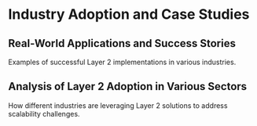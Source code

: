 # Industry Adoption and Case Studies

## Real-World Applications and Success Stories
Examples of successful Layer 2 implementations in various industries.

## Analysis of Layer 2 Adoption in Various Sectors
How different industries are leveraging Layer 2 solutions to address scalability challenges.
